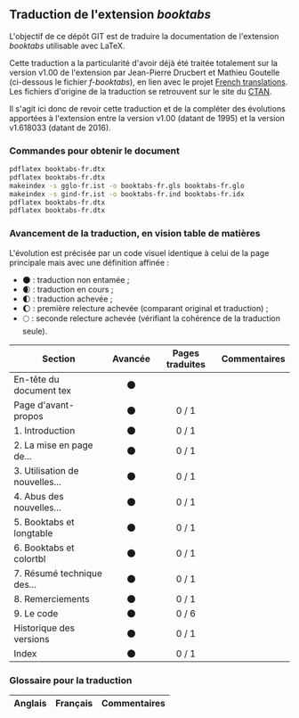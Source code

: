 ## Traduction de l'extension *booktabs*

L'objectif de ce dépôt GIT est de traduire la documentation de l'extension *booktabs* utilisable avec LaTeX.

Cette traduction a la particularité d'avoir déjà été traitée totalement sur la version v1.00 de l'extension par Jean-Pierre Drucbert et Mathieu Goutelle (ci-dessous le fichier *f-booktabs*), en lien avec le projet [French translations](https://www.ctan.org/pkg/french-translations). Les fichiers d'origine de la traduction se retrouvent sur le site du [CTAN](https://www.ctan.org/tex-archive/info/french-translations/macros/latex/contrib/supported/booktabs).

Il s'agit ici donc de revoir cette traduction et de la compléter des évolutions apportées à l'extension entre la version v1.00 (datant de 1995) et la version v1.618033 (datant de 2016).

### Commandes pour obtenir le document

```bash
pdflatex booktabs-fr.dtx
pdflatex booktabs-fr.dtx
makeindex -s gglo-fr.ist -o booktabs-fr.gls booktabs-fr.glo
makeindex -s gind-fr.ist -o booktabs-fr.ind booktabs-fr.idx
pdflatex booktabs-fr.dtx
pdflatex booktabs-fr.dtx
```

### Avancement de la traduction, en vision table de matières

L'évolution est précisée par un code visuel identique à celui de la page principale mais avec une définition affinée :

- :new_moon: : traduction non entamée ;
- :waxing_crescent_moon: : traduction en cours ;
- :first_quarter_moon: : traduction achevée ;
- :waxing_gibbous_moon: : première relecture achevée (comparant original et traduction) ; 
- :full_moon: : seconde relecture achevée (vérifiant la cohérence de la traduction seule).

Section                       | Avancée                | Pages traduites | Commentaires 
----------------------------- | :--------------------: | :-------------: | -------------------------
En-tête du document tex       | :new_moon:             |                 |
Page d'avant-propos           | :new_moon:             | 0 / 1           | 
1. Introduction               | :new_moon:             | 0 / 1           |
2. La mise en page de...      | :new_moon:             | 0 / 1           | 
3. Utilisation de nouvelles...| :new_moon:             | 0 / 1           |
4. Abus des nouvelles...      | :new_moon:             | 0 / 1           |
5. Booktabs et longtable      | :new_moon:             | 0 / 1           |
6. Booktabs et colortbl       | :new_moon:             | 0 / 1           |
7. Résumé technique des...    | :new_moon:             | 0 / 1           |
8. Remerciements              | :new_moon:             | 0 / 1           |
9. Le code                    | :new_moon:             | 0 / 6           |
Historique des versions       | :new_moon:             | 0 / 1           |
Index                         | :new_moon:             | 0 / 1           |

### Glossaire pour la traduction

Anglais                   | Français                                          | Commentaires 
------------------------- | ------------------------------------------------- | -------------------------------
